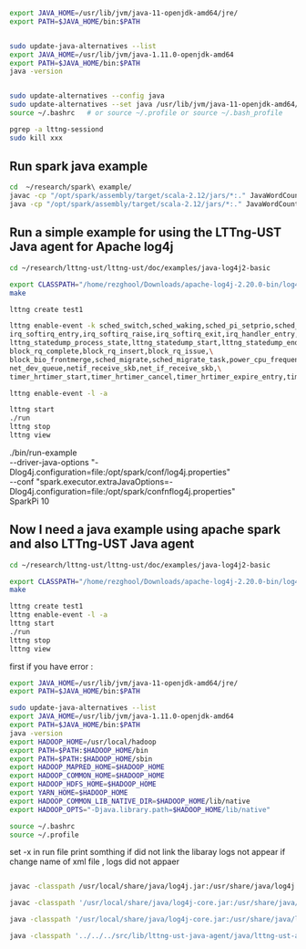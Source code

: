 ```bash
export JAVA_HOME=/usr/lib/jvm/java-11-openjdk-amd64/jre/
export PATH=$JAVA_HOME/bin:$PATH


sudo update-java-alternatives --list
export JAVA_HOME=/usr/lib/jvm/java-1.11.0-openjdk-amd64
export PATH=$JAVA_HOME/bin:$PATH
java -version


sudo update-alternatives --config java
sudo update-alternatives --set java /usr/lib/jvm/java-11-openjdk-amd64/bin/java
source ~/.bashrc   # or source ~/.profile or source ~/.bash_profile
```

```bash
pgrep -a lttng-sessiond
sudo kill xxx
```

## Run spark java example

```bash
cd  ~/research/spark\ example/
javac -cp "/opt/spark/assembly/target/scala-2.12/jars/*:." JavaWordCount.java
java -cp "/opt/spark/assembly/target/scala-2.12/jars/*:." JavaWordCount
```

## Run a simple example for using the LTTng-UST Java agent for Apache log4j
```bash
cd ~/research/lttng-ust/lttng-ust/doc/examples/java-log4j2-basic

export CLASSPATH="/home/rezghool/Downloads/apache-log4j-2.20.0-bin/log4j-core-2.20.0.jar:/home/rezghool/Downloads/apache-log4j-2.20.0-bin/log4j-api-2.20.0.jar"
make

lttng create test1
```

```bash
lttng enable-event -k sched_switch,sched_waking,sched_pi_setprio,sched_process_fork,sched_process_exit,sched_process_free,sched_wakeup,\
irq_softirq_entry,irq_softirq_raise,irq_softirq_exit,irq_handler_entry,irq_handler_exit,\
lttng_statedump_process_state,lttng_statedump_start,lttng_statedump_end,lttng_statedump_network_interface,lttng_statedump_block_device,\
block_rq_complete,block_rq_insert,block_rq_issue,\
block_bio_frontmerge,sched_migrate,sched_migrate_task,power_cpu_frequency,\
net_dev_queue,netif_receive_skb,net_if_receive_skb,\
timer_hrtimer_start,timer_hrtimer_cancel,timer_hrtimer_expire_entry,timer_hrtimer_expire_exit
```

```bash
lttng enable-event -l -a
```

```bash
lttng start
./run
lttng stop
lttng view
```






./bin/run-example \
--driver-java-options "-Dlog4j.configuration=file:/opt/spark/conf/log4j.properties" \
--conf "spark.executor.extraJavaOptions=-Dlog4j.configuration=file:/opt/spark/confnflog4j.properties" \
SparkPi 10





## Now I need a java example using apache spark and also  LTTng-UST Java agent

```bash
cd ~/research/lttng-ust/lttng-ust/doc/examples/java-log4j2-basic

export CLASSPATH="/home/rezghool/Downloads/apache-log4j-2.20.0-bin/log4j-core-2.20.0.jar:/home/rezghool/Downloads/apache-log4j-2.20.0-bin/log4j-api-2.20.0.jar"
make

lttng create test1
lttng enable-event -l -a
lttng start
./run
lttng stop
lttng view
```

first if you have error :

```bash
export JAVA_HOME=/usr/lib/jvm/java-11-openjdk-amd64/jre/
export PATH=$JAVA_HOME/bin:$PATH

sudo update-java-alternatives --list
export JAVA_HOME=/usr/lib/jvm/java-1.11.0-openjdk-amd64
export PATH=$JAVA_HOME/bin:$PATH
java -version
export HADOOP_HOME=/usr/local/hadoop
export PATH=$PATH:$HADOOP_HOME/bin
export PATH=$PATH:$HADOOP_HOME/sbin
export HADOOP_MAPRED_HOME=$HADOOP_HOME
export HADOOP_COMMON_HOME=$HADOOP_HOME
export HADOOP_HDFS_HOME=$HADOOP_HOME
export YARN_HOME=$HADOOP_HOME
export HADOOP_COMMON_LIB_NATIVE_DIR=$HADOOP_HOME/lib/native
export HADOOP_OPTS="-Djava.library.path=$HADOOP_HOME/lib/native"

source ~/.bashrc
source ~/.profile
```

set -x in run file print somthing
if did not link the libaray logs not appear
if change name of xml file , logs did not appaer
```bash

javac -classpath /usr/local/share/java/log4j.jar:/usr/share/java/log4j.jar:/usr/local/share/java/lttng-ust-agent-log4j2.jar:/usr/share/java/lttng-ust-agent-log4j2.jar:/usr/local/share/java/lttng-ust-agent-common.jar:/usr/share/java/lttng-ust-agent-common.jar test.java

javac -classpath '/usr/local/share/java/log4j-core.jar:/usr/share/java/log4j-core.jar:/usr/local/share/java/log4j-api.jar:/usr/share/java/log4j-api.jar:../../../src/lib/lttng-ust-java-agent/java/lttng-ust-agent-common/lttng-ust-agent-common.jar:../../../src/lib/lttng-ust-java-agent/java/lttng-ust-agent-log4j2/lttng-ust-agent-log4j2.jar:/opt/spark/assembly/target/scala-2.12/jars/*:' -Djava.library.path=../../../src/lib/lttng-ust-java-agent/jni/log4j/.libs test.java

java -classpath '/usr/local/share/java/log4j-core.jar:/usr/share/java/log4j-core.jar:/usr/local/share/java/log4j-api.jar:/usr/share/java/log4j-api.jar:../../../src/lib/lttng-ust-java-agent/java/lttng-ust-agent-common/lttng-ust-agent-common.jar:../../../src/lib/lttng-ust-java-agent/java/lttng-ust-agent-log4j2/lttng-ust-agent-log4j2.jar:/opt/spark/assembly/target/scala-2.12/jars/*:' -Djava.library.path=../../../src/lib/lttng-ust-java-agent/jni/log4j/.libs test

java -classpath '../../../src/lib/lttng-ust-java-agent/java/lttng-ust-agent-log4j2/lttng-ust-agent-log4j2.jar:/opt/spark/assembly/target/scala-2.12/jars/*:' HelloLog4j2



```
